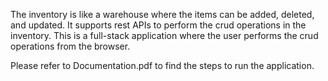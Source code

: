 The inventory is like a warehouse where the items can be added, deleted, and updated. It supports rest APIs to perform the crud operations in the inventory. This is a full-stack application where the user performs the crud operations from the browser. 


Please refer to Documentation.pdf to find the steps to run the application. 